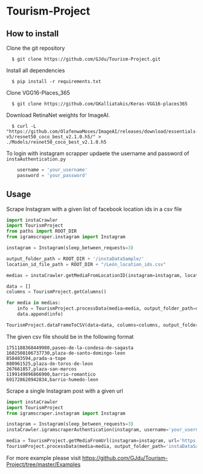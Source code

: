 # Tourism-Project

## How to install

Clone the git repository
```
  $ git clone https://github.com/GJdu/Tourism-Project.git
```
Install all dependencies
```
  $ pip install -r requirements.txt
```
Clone VGG16-Places_365
```
  $ git clone https://github.com/GKalliatakis/Keras-VGG16-places365
```
Download RetinaNet weights for ImageAI.
```
  $ curl -L "https://github.com/OlafenwaMoses/ImageAI/releases/download/essentials-v5/resnet50_coco_best_v2.1.0.h5/" > ./Models/resnet50_coco_best_v2.1.0.h5
```
To login with instagram scrapper updaete the username and password of ```instaAuthentication.py```
```python
    username = 'your_username'
    password = 'your_password'
```

## Usage
Scrape Instagram with a given list of facebook location ids in a csv file
```python
import instaCrawler
import TourismProject
from paths import ROOT_DIR
from igramscraper.instagram import Instagram

instagram = Instagram(sleep_between_requests=3)

output_folder_path = ROOT_DIR + '/instaDataSample/'
location_id_file_path = ROOT_DIR + "/León_location_ids.csv"

medias = instaCrawler.getMediaFromLocationID(instagram=instagram, location_id_file=location_id_file_path, count=10)

data = []
columns = TourismProject.getColumns()

for media in medias:
    info = TourismProject.processData(media=media, output_folder_path=output_folder_path)
    data.append(info)

TourismProject.dataFrameToCSV(data=data, columns=columns, output_folder_path=output_folder_path)
```
The given csv file should be in the following format
```csv
1751188368449980,paseo-de-la-condesa-de-sagasta
1602508106737730,plaza-de-santo-domingo-leon
858403594,prada-a-tope
880961525,plaza-de-toros-de-leon
267661857,plaza-san-marcos
1199149896866900,barrio-romantico
691728620942834,barrio-humedo-leon
```

Scrape a single Instagram post with a given url
```python
import instaCrawler
import TourismProject
from igramscraper.instagram import Instagram

instagram = Instagram(sleep_between_requests=3)
instaCrawler.igramscraperAuthentication(instagram, username='your_username', password='your_password', b_two_step_verificator=True)

media = TourismProject.getMediaFromUrl(instagram=instagram, url='https://www.instagram.com/p/SomeCode/')
TourismProject.processData(media=media, output_folder_path='instaDataSample/')
```

For more example please visit https://github.com/GJdu/Tourism-Project/tree/master/Examples
